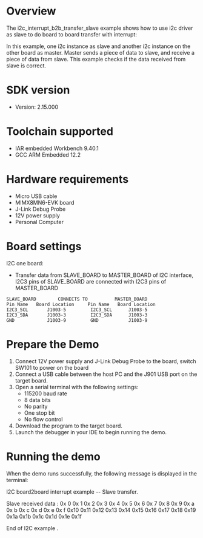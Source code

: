 Overview
========
The i2c_interrupt_b2b_transfer_slave example shows how to use i2c driver as slave to do board to board transfer 
with interrupt:

In this example, one i2c instance as slave and another i2c instance on the other board as master. Master sends a 
piece of data to slave, and receive a piece of data from slave. This example checks if the data received from 
slave is correct.

SDK version
===========
- Version: 2.15.000

Toolchain supported
===================
- IAR embedded Workbench  9.40.1
- GCC ARM Embedded  12.2

Hardware requirements
=====================
- Micro USB cable
- MIMX8MN6-EVK  board
- J-Link Debug Probe
- 12V power supply
- Personal Computer

Board settings
==============
I2C one board:
  + Transfer data from SLAVE_BOARD to MASTER_BOARD of I2C interface, I2C3 pins of SLAVE_BOARD are connected with
    I2C3 pins of MASTER_BOARD
~~~~~~~~~~~~~~~~~~~~~~~~~~~~~~~~~~~~~~~~~~~~~~~~~~~~~~~
SLAVE_BOARD        CONNECTS TO          MASTER_BOARD
Pin Name   Board Location     Pin Name   Board Location
I2C3_SCL       J1003-5         I2C3_SCL      J1003-5 
I2C3_SDA       J1003-3         I2C3_SDA      J1003-3
GND            J1003-9         GND           J1003-9
~~~~~~~~~~~~~~~~~~~~~~~~~~~~~~~~~~~~~~~~~~~~~~~~~~~~~~~

Prepare the Demo
================
1.  Connect 12V power supply and J-Link Debug Probe to the board, switch SW101 to power on the board
2.  Connect a USB cable between the host PC and the J901 USB port on the target board.
3.  Open a serial terminal with the following settings:
    - 115200 baud rate
    - 8 data bits
    - No parity
    - One stop bit
    - No flow control
4.  Download the program to the target board.
5.  Launch the debugger in your IDE to begin running the demo.

Running the demo
================
When the demo runs successfully, the following message is displayed in the terminal:

I2C board2board interrupt example -- Slave transfer.


Slave received data :
0x 0  0x 1  0x 2  0x 3  0x 4  0x 5  0x 6  0x 7
0x 8  0x 9  0x a  0x b  0x c  0x d  0x e  0x f
0x10  0x11  0x12  0x13  0x14  0x15  0x16  0x17
0x18  0x19  0x1a  0x1b  0x1c  0x1d  0x1e  0x1f


End of I2C example .

